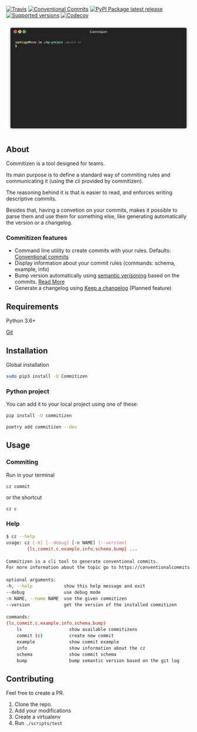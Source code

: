 
[![Travis](https://img.shields.io/travis/Woile/commitizen.svg?style=flat-square)](https://travis-ci.org/Woile/commitizen)
[![Conventional
Commits](https://img.shields.io/badge/Conventional%20Commits-1.0.0-yellow.svg?style=flat-square)](https://conventionalcommits.org)
[![PyPI Package latest
release](https://img.shields.io/pypi/v/commitizen.svg?style=flat-square)](https://pypi.org/project/commitizen/)
[![Supported
versions](https://img.shields.io/pypi/pyversions/commitizen.svg?style=flat-square)](https://pypi.org/project/commitizen/)
[![Codecov](https://img.shields.io/codecov/c/github/Woile/commitizen.svg?style=flat-square)](https://codecov.io/gh/Woile/commitizen)


![Using commitizen cli](images/demo.gif)

## About

Commitizen is a tool designed for teams.

Its main purpose is to define a standard way of commiting rules
and communicating it (using the cli provided by commitizen).

The reasoning behind it is that is easier to read, and enforces writing
descriptive commits.

Besides that, having a convetion on your commits, makes it possible to
parse them and use them for something else, like generating automatically
the version or a changelog.

### Commitizen features

* Command line utility to create commits with your rules. Defaults: [Conventional commits][conventional_commits]
* Display information about your commit rules (commands: schema, example, info)
* Bump version automatically using [semantic verisoning][semver] based on the commits. [Read More](./bump.md)
* Generate a changelog using [Keep a changelog][keepchangelog] (Planned feature)

## Requirements

Python 3.6+

[Git][gitscm]

## Installation

Global installation

```bash
sudo pip3 install -U Commitizen
```

### Python project

You can add it to your local project using one of these:
```bash
pip install -U commitizen
```

```bash
poetry add commitizen --dev
```

## Usage

### Commiting


Run in your terminal

    cz commit

or the shortcut

    cz c

### Help

```bash
$ cz --help
usage: cz [-h] [--debug] [-n NAME] [--version]
        {ls,commit,c,example,info,schema,bump} ...

Commitizen is a cli tool to generate conventional commits.
For more information about the topic go to https://conventionalcommits.org/

optional arguments:
-h, --help            show this help message and exit
--debug               use debug mode
-n NAME, --name NAME  use the given commitizen
--version             get the version of the installed commitizen

commands:
{ls,commit,c,example,info,schema,bump}
    ls                  show available commitizens
    commit (c)          create new commit
    example             show commit example
    info                show information about the cz
    schema              show commit schema
    bump                bump semantic version based on the git log
```

## Contributing

Feel free to create a PR.

1. Clone the repo.
2. Add your modifications
3. Create a virtualenv
4. Run `./scripts/test`

[conventional_commits]: https://www.conventionalcommits.org
[semver]: https://semver.org/
[keepchangelog]: https://keepachangelog.com/
[gitscm]: https://git-scm.com/downloads
[Travis]: https://img.shields.io/travis/Woile/commitizen.svg?style=flat-square
